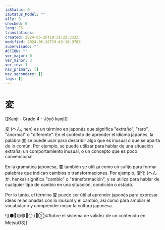```yaml
---
iaStatus: 0
iaStatus_Model: ""
a11y: 0
checked: 0
lang: ES
translations: 
created: 2024-05-26T19:31:22.332Z
modified: 2024-05-26T19:43:10.978Z
supervisado: ""
ACCION: ""
ver_major: 0
ver_minor: 3
ver_rev: 1
nav_primary: []
nav_secondary: []
tags: []
---
```

# 変

[[Kanji - Grado 4 - Jôyô kanji]]

変 (へん, hen) es un término en japonés que significa "extraño", "raro", "anormal" o "diferente". En el contexto de aprender el idioma japonés, la palabra 変 se puede usar para describir algo que es inusual o que se aparta de lo común. Por ejemplo, se puede utilizar para hablar de una situación extraña, un comportamiento inusual, o un concepto que es poco convencional.

En la gramática japonesa, 変 también se utiliza como un sufijo para formar palabras que indican cambios o transformaciones. Por ejemplo, 変化 (へんか, henka) significa "cambio" o "transformación", y se utiliza para hablar de cualquier tipo de cambio en una situación, condición o estado.

Por lo tanto, el término 変 puede ser útil al aprender japonés para expresar ideas relacionadas con lo inusual y el cambio, así como para ampliar el vocabulario y comprender mejor la cultura japonesa.


![[⚫🔴🟡🟢🔵⚪ (🔴②)#Sobre el sistema de validez de un contenido en MetsuOS]]
